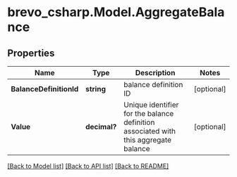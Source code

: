 # brevo_csharp.Model.AggregateBalance
## Properties

Name | Type | Description | Notes
------------ | ------------- | ------------- | -------------
**BalanceDefinitionId** | **string** | balance definition ID | [optional] 
**Value** | **decimal?** | Unique identifier for the balance definition associated with this aggregate balance | [optional] 

[[Back to Model list]](../README.md#documentation-for-models) [[Back to API list]](../README.md#documentation-for-api-endpoints) [[Back to README]](../README.md)

